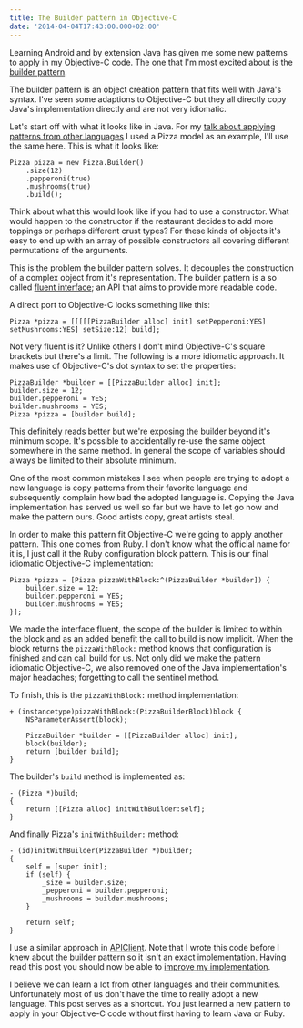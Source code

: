 ```yaml
---
title: The Builder pattern in Objective-C
date: '2014-04-04T17:43:00.000+02:00'
---
```


Learning Android and by extension Java has given me some new patterns to apply in my Objective-C code. The one that I'm most excited about is the [builder pattern][].

[builder pattern]: http://en.wikipedia.org/wiki/Builder_pattern

The builder pattern is an object creation pattern that fits well with Java's syntax. I've seen some adaptions to Objective-C but they all directly copy Java's implementation directly and are not very idiomatic.

Let's start off with what it looks like in Java. For my [talk about applying patterns from other languages](http://www.meetup.com/new-york-ios-developer/events/166708792/) I used a Pizza model as an example, I'll use the same here. This is what it looks like:

    Pizza pizza = new Pizza.Builder()
        .size(12)
        .pepperoni(true)
        .mushrooms(true)
        .build();

Think about what this would look like if you had to use a constructor. What would happen to the constructor if the restaurant decides to add more toppings or perhaps different crust types? For these kinds of objects it's easy to end up with an array of possible constructors all covering different permutations of the arguments.

This is the problem the builder pattern solves. It decouples the construction of a complex object from it's representation. The builder pattern is a so called [fluent interface](http://en.wikipedia.org/wiki/Fluent_interface); an API that aims to provide more readable code.

A direct port to Objective-C looks something like this:

    Pizza *pizza = [[[[[PizzaBuilder alloc] init] setPepperoni:YES] setMushrooms:YES] setSize:12] build];

Not very fluent is it? Unlike others I don't mind Objective-C's square brackets but there's a limit. The following is a more idiomatic approach. It makes use of Objective-C's dot syntax to set the properties:

    PizzaBuilder *builder = [[PizzaBuilder alloc] init];
    builder.size = 12;
    builder.pepperoni = YES;
    builder.mushrooms = YES;
    Pizza *pizza = [builder build];

This definitely reads better but we're exposing the builder beyond it's minimum scope. It's possible to accidentally re-use the same object somewhere in the same method. In general the scope of variables should always be limited to their absolute minimum.

One of the most common mistakes I see when people are trying to adopt a new language is copy patterns from their favorite language and subsequently complain how bad the adopted language is. Copying the Java implementation has served us well so far but we have to let go now and make the pattern ours. Good artists copy, great artists steal. 

In order to make this pattern fit Objective-C we're going to apply another pattern. This one comes from Ruby. I don't know what the official name for it is, I just call it the Ruby configuration block pattern. This is our final idiomatic Objective-C implementation:

    Pizza *pizza = [Pizza pizzaWithBlock:^(PizzaBuilder *builder]) {
        builder.size = 12;
        builder.pepperoni = YES;
        builder.mushrooms = YES;
    }];

We made the interface fluent, the scope of the builder is limited to within the block and as an added benefit the call to build is now implicit. When the block returns the `pizzaWithBlock:` method knows that configuration is finished and can call build for us. Not only did we make the pattern idiomatic Objective-C, we also removed one of the Java implementation's major headaches; forgetting to call the sentinel method.

To finish, this is the `pizzaWithBlock:` method implementation:

    + (instancetype)pizzaWithBlock:(PizzaBuilderBlock)block {
        NSParameterAssert(block);

        PizzaBuilder *builder = [[PizzaBuilder alloc] init];
        block(builder);
        return [builder build];
    }

The builder's `build` method is implemented as:

    - (Pizza *)build;
    {
        return [[Pizza alloc] initWithBuilder:self];
    }

And finally Pizza's `initWithBuilder:` method:
    
    - (id)initWithBuilder(PizzaBuilder *)builder;
    {
        self = [super init];
        if (self) {
            _size = builder.size;
            _pepperoni = builder.pepperoni;
            _mushrooms = builder.mushrooms;
        }

        return self;
    }


I use a similar approach in [APIClient](https://github.com/klaaspieter/APIClient/blob/master/Classes/APIClientConfiguration.m#L28). Note that I wrote this code before I knew about the builder pattern so it isn't an exact implementation. Having read this post you should now be able to [improve my implementation](https://github.com/klaaspieter/APIClient/pulls).

I believe we can learn a lot from other languages and their communities. Unfortunately most of us don't have the time to really adopt a new language. This post serves as a shortcut. You just learned a new pattern to apply in your Objective-C code without first having to learn Java or Ruby.
